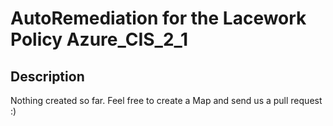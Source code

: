 # AutoRemediation for the Lacework Policy Azure_CIS_2_1

## Description
Nothing created so far. Feel free to create a Map and send us a pull request :)
